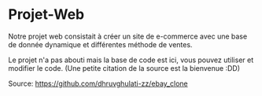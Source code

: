 # Projet-Web

Notre projet web consistait à créer un site de e-commerce avec une base de donnée dynamique et différentes méthode de ventes.

Le projet n'a pas abouti mais la base de code est ici, vous pouvez utiliser et modifier le code. (Une petite citation de la source est la bienvenue :DD)

Source: https://github.com/dhruvghulati-zz/ebay_clone
